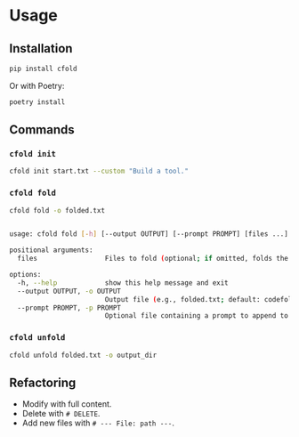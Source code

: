 # Usage

## Installation

```bash
pip install cfold
```

Or with Poetry:

```bash
poetry install
```

## Commands

### `cfold init`

```bash
cfold init start.txt --custom "Build a tool."
```

### `cfold fold`

```bash
cfold fold -o folded.txt
```

```bash 

usage: cfold fold [-h] [--output OUTPUT] [--prompt PROMPT] [files ...]

positional arguments:
  files                 Files to fold (optional; if omitted, folds the current directory)

options:
  -h, --help            show this help message and exit
  --output OUTPUT, -o OUTPUT
                        Output file (e.g., folded.txt; default: codefold.txt)
  --prompt PROMPT, -p PROMPT
                        Optional file containing a prompt to append to the output
```



### `cfold unfold`

```bash
cfold unfold folded.txt -o output_dir
```

## Refactoring

- Modify with full content.
- Delete with `# DELETE`.
- Add new files with `# --- File: path ---`.
